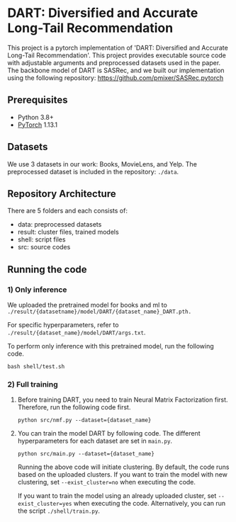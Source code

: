 # DART: Diversified and Accurate Long-Tail Recommendation

This project is a pytorch implementation of 'DART: Diversified and Accurate Long-Tail Recommendation'.
This project provides executable source code with adjustable arguments and preprocessed datasets used in the paper.
The backbone model of DART is SASRec, and we built our implementation using the following repository: https://github.com/pmixer/SASRec.pytorch

## Prerequisites

- Python 3.8+
- [PyTorch](https://pytorch.org/) 1.13.1 

## Datasets
We use 3 datasets in our work: Books, MovieLens, and Yelp.
The preprocessed dataset is included in the repository: `./data`.

## Repository Architecture
There are 5 folders and each consists of:
- data: preprocessed datasets
- result: cluster files, trained models
- shell: script files
- src: source codes

## Running the code

### 1)  Only inference
We uploaded the pretrained model for books and ml to `./result/{datasetname}/model/DART/{dataset_name}_DART.pth.`

For specific hyperparameters, refer to `./result/{dataset_name}/model/DART/args.txt`. 

To perform only inference with this pretrained model, run the following code.

```
bash shell/test.sh
```

### 2)  Full training

1.  Before training DART, you need to train Neural Matrix Factorization first. Therefore, run the following code first.
    ```
    python src/nmf.py --dataset={dataset_name}
    ```

2.  You can train the model DART by following code. 
    The different hyperparameters for each dataset are set in `main.py`.
    ```
    python src/main.py --dataset={dataset_name}
    ```
    Running the above code will initiate clustering. 
    By default, the code runs based on the uploaded clusters.
    If you want to train the model with new clustering, set `--exist_cluster=no` when executing the code.

    If you want to train the model using an already uploaded cluster, set `--exist_cluster=yes` when executing the code.
    Alternatively, you can run the script `./shell/train.py`. 



